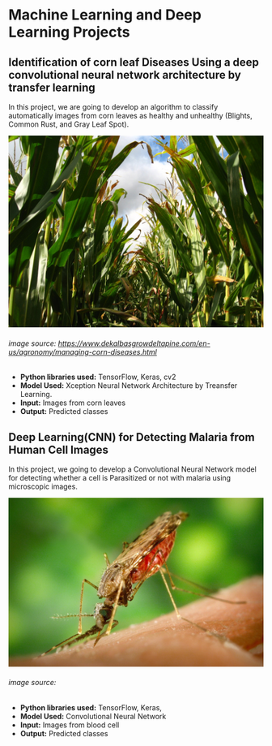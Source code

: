 # Machine Learning and Deep Learning Projects

## Identification of corn leaf Diseases Using a deep convolutional neural network architecture by transfer learning

In this project, we are going to develop an algorithm to classify automatically images from corn leaves as healthy and unhealthy (Blights, Common Rust, and Gray Leaf Spot).

![alt text](https://github.com/Luissalazarsalinas/Machine_Learning_Projects/blob/master/Img/Corn%20leaf%20diseases.jpg)
###### image source: https://www.dekalbasgrowdeltapine.com/en-us/agronomy/managing-corn-diseases.html

* **Python libraries used:** TensorFlow, Keras, cv2
* **Model Used:** Xception Neural Network Architecture by Treansfer Learning.
* **Input:** Images from corn leaves
* **Output:** Predicted classes

## Deep Learning(CNN) for Detecting Malaria from Human Cell Images

In this project, we going to develop a Convolutional Neural Network model for detecting whether a cell is Parasitized or not with malaria using microscopic images.

![alt text](https://github.com/Luissalazarsalinas/Machine_Learning_Projects/blob/master/Img/mosquito-g078ec5adf_1280.jpg)
###### image source: 

* **Python libraries used:** TensorFlow, Keras, 
* **Model Used:** Convolutional Neural Network
* **Input:** Images from blood cell
* **Output:** Predicted classes

